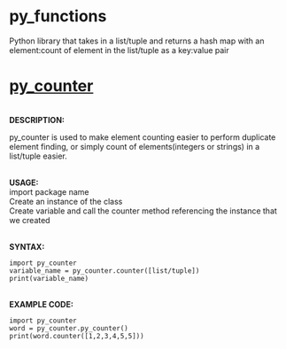 # py_functions
Python library that takes in a list/tuple and returns a hash map with an element:count of element in the list/tuple as a key:value pair

<h1><a href="/">py_counter</a></h1>

<br><b>DESCRIPTION:</b><br>
<p>
py_counter is used to make element counting easier to perform duplicate element finding, or simply count of elements(integers or strings) in a list/tuple easier.
</p>


<br><b>USAGE:</b><br>
import package name <br>
Create an instance of the class <br>
Create variable and call the counter method referencing the instance that we created <br>

<br><b>SYNTAX:</b><br>
```
import py_counter
variable_name = py_counter.counter([list/tuple])
print(variable_name)
```

<br><b>EXAMPLE CODE:</b><br>
  
```
import py_counter
word = py_counter.py_counter()
print(word.counter([1,2,3,4,5,5]))
```
